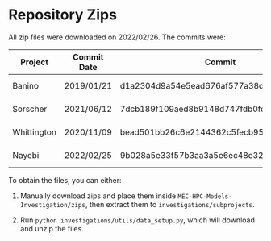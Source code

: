 # Repository Zips

All zip files were downloaded on 2022/02/26. The commits were:

| Project | Commit Date | Commit | Public URL                                                                         |
| ------- | ----------- | ------ |------------------------------------------------------------------------------------|
| Banino | 2019/01/21 | d1a2304d9a54e5ead676af577a38d4d87aa73041 | https://drive.google.com/file/d/1K5TnYgqhD6YuYFhK-OIGduMe5a-D2-x-/view?usp=sharing |
| Sorscher | 2021/06/12 | 7dcb189f109aed8b9148d747fdb0fce5a447d10e | https://drive.google.com/file/d/1dks4CTG3T65FxxXM59UfNt_ma3BSyo4e/view?usp=sharing | 
| Whittington | 2020/11/09 | bead501bb26c6e2144362c5fecb95cdde9245fbf | https://drive.google.com/file/d/1WZpgm8PXUCb5iG594btLqc3nEZj_Ij_T/view?usp=sharing |
| Nayebi | 2022/02/25 | 9b028a5e33f57b3aa3a5e6ec48e32232720bb092 | https://drive.google.com/file/d/1YC0JpqB1SeOLGmuqGhuej0YUza2gAKPq/view?usp=sharing |

To obtain the files, you can either:

1. Manually download zips and place them inside `MEC-HPC-Models-Investigation/zips`, then extract
  them to `investigations/subprojects`.
   
2. Run `python investigations/utils/data_setup.py`, which will download and unzip the files.
